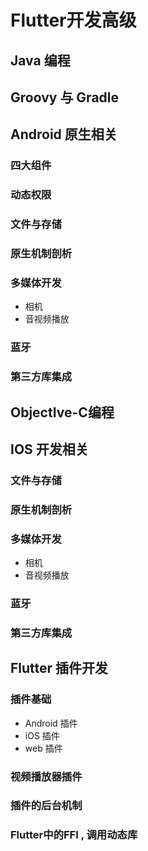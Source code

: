 # Flutter开发高级




## Java 编程

## Groovy 与 Gradle

## Android 原生相关

### 四大组件

### 动态权限

### 文件与存储

### 原生机制剖析

### 多媒体开发

- 相机
- 音视频播放

### 蓝牙

### 第三方库集成

## ObjectIve-C编程




## IOS 开发相关

### 文件与存储

### 原生机制剖析

### 多媒体开发

- 相机
- 音视频播放

### 蓝牙

### 第三方库集成





## Flutter 插件开发

### 插件基础

- Android 插件
- iOS 插件
- web 插件

### 视频播放器插件

### 插件的后台机制

### Flutter中的FFI , 调用动态库

